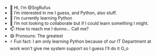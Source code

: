 - 👋 Hi, I’m @SrgRufus
- 👀 I’m interested in me I guess, and Python, also stuff.
- 🌱 I’m currently learning Python
- 💞️ I’m not looking to collaborate but if I could learn something I might.
- 📫 How to reach me I dunno... Call me?
- 😄 Pronouns: The greatest
- ⚡ Fun fact: I am only learning Python because of our IT Department at work won't give me system support so I guess I'll do it O_o

<!---
SrgRufus/SrgRufus is a ✨ special ✨ repository because its `README.md` (this file) appears on your GitHub profile.
You can click the Preview link to take a look at your changes.
--->
